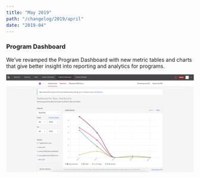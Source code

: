 ```yaml
---
title: "May 2019"
path: "/changelog/2019/april"
date: "2019-04"
---
```


### Program Dashboard 
We’ve revamped the Program Dashboard with new metric tables and charts that give better insight into reporting and analytics for programs. 

![program dashboard](./images/may_2019_program_dashboard.png)
